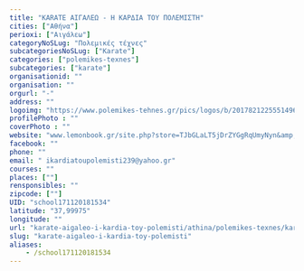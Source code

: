```yaml
---
title: "KARATE ΑΙΓΑΛΕΩ - Η ΚΑΡΔΙΑ ΤΟΥ ΠΟΛΕΜΙΣΤΗ"
cities: ["Αθήνα"]
perioxi: ["Αιγάλεω"]
categoryNoSLug: "Πολεμικές τέχνες"
subcategoriesNoSLug: ["Karate"]
categories: ["polemikes-texnes"]
subcategories: ["karate"]
organisationid: ""
organisation: ""
orgurl: "-"
address: ""
logoimg: "https://www.polemikes-tehnes.gr/pics/logos/b/2017821225551496.jpg"
profilePhoto : ""
coverPhoto : ""
website: "www.lemonbook.gr/site.php?store=TJbGLaLT5jDrZYGgRqUmyNyn&amp;language=EL"
facebook: ""
phone: ""
email: " ikardiatoupolemisti239@yahoo.gr"
courses: ""
places: [""]
rensponsibles: ""
zipcode: [""]
UID: "school171120181534"
latitude: "37,99975"
longitude: ""
url: "karate-aigaleo-i-kardia-toy-polemisti/athina/polemikes-texnes/karate"
slug: "karate-aigaleo-i-kardia-toy-polemisti"
aliases:
    - /school171120181534
---
```






